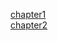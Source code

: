 [chapter1](https://www.notion.so/1-Introduction-to-Operating-Systems-17114ded7bcb80d2b455d6c68495cb0d?pvs=4)<br>
[chapter2](https://www.notion.so/2-System-Structure-Program-Execution-17114ded7bcb80269ee5d27bbcef4e2e?pvs=4)
